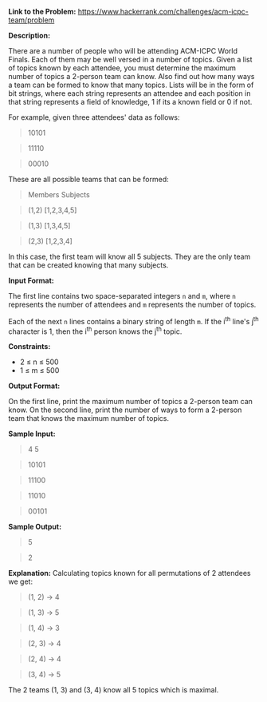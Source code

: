 **Link to the Problem:** https://www.hackerrank.com/challenges/acm-icpc-team/problem

**Description:**

There are a number of people who will be attending ACM-ICPC World Finals. Each of them may be well versed in a number of topics. Given a list of topics known by each attendee, you must determine the maximum number of topics a 2-person team can know. Also find out how many ways a team can be formed to know that many topics. Lists will be in the form of bit strings, where each string represents an attendee and each position in that string represents a field of knowledge, 1 if its a known field or 0 if not.

For example, given three attendees' data as follows:

> 10101

> 11110

> 00010

These are all possible teams that can be formed:

> Members Subjects

> (1,2)   [1,2,3,4,5]

> (1,3)   [1,3,4,5]

> (2,3)   [1,2,3,4]

In this case, the first team will know all 5 subjects. They are the only team that can be created knowing that many subjects.

**Input Format:**

The first line contains two space-separated integers `n` and `m`, where `n` represents the number of attendees and `m` represents the number of topics.

Each of the next `n` lines contains a binary string of length `m`. If the i<sup>th</sup> line's j<sup>th</sup> character is 1, then the i<sup>th</sup> person knows the j<sup>th</sup> topic.

**Constraints:**

- 2 ≤ n ≤ 500
- 1 ≤ m ≤ 500

**Output Format:**

On the first line, print the maximum number of topics a 2-person team can know.
On the second line, print the number of ways to form a 2-person team that knows the maximum number of topics.

**Sample Input:**

> 4 5

> 10101

> 11100

> 11010

> 00101

**Sample Output:**

> 5

> 2

**Explanation:**
Calculating topics known for all permutations of 2 attendees we get:

> (1, 2) → 4

> (1, 3) → 5

> (1, 4) → 3

> (2, 3) → 4

> (2, 4) → 4

> (3, 4) → 5

The 2 teams (1, 3) and (3, 4) know all 5 topics which is maximal.
